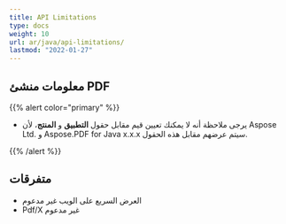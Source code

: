 ```yaml
---
title: API Limitations
type: docs
weight: 10
url: ar/java/api-limitations/
lastmod: "2022-01-27"
---
```


## معلومات منشئ PDF

{{% alert color="primary" %}}

- يرجى ملاحظة أنه لا يمكنك تعيين قيم مقابل حقول **التطبيق** و **المنتج**، لأن Aspose Ltd. و Aspose.PDF for Java x.x.x سيتم عرضهم مقابل هذه الحقول.

{{% /alert %}}

## متفرقات

- العرض السريع على الويب غير مدعوم
- Pdf/X غير مدعوم